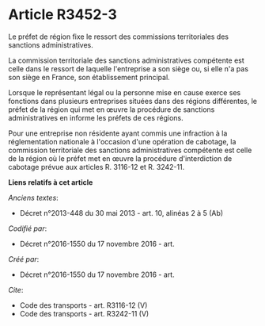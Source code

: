 # Article R3452-3

Le préfet de région fixe le ressort des commissions territoriales des sanctions administratives. 

La commission territoriale des sanctions administratives compétente est celle dans le ressort de laquelle l'entreprise a son
siège ou, si elle n'a pas son siège en France, son établissement principal. 

Lorsque le représentant légal ou la personne mise en cause exerce ses fonctions dans plusieurs entreprises situées dans des
régions différentes, le préfet de la région qui met en œuvre la procédure de sanctions administratives en informe les préfets
de ces régions. 

Pour une entreprise non résidente ayant commis une infraction à la réglementation nationale à l'occasion d'une opération de
cabotage, la commission territoriale des sanctions administratives compétente est celle de la région où le préfet met en
œuvre la procédure d'interdiction de cabotage prévue aux articles R. 3116-12 et R. 3242-11.

**Liens relatifs à cet article**

_Anciens textes_:

  - Décret n°2013-448 du 30 mai 2013 - art. 10, alinéas  2 à 5  (Ab)

_Codifié par_:

  - Décret n°2016-1550 du 17 novembre 2016 - art.

_Créé par_:

  - Décret n°2016-1550 du 17 novembre 2016 - art.

_Cite_:

  - Code des transports - art. R3116-12 (V)
  - Code des transports - art. R3242-11 (V)
